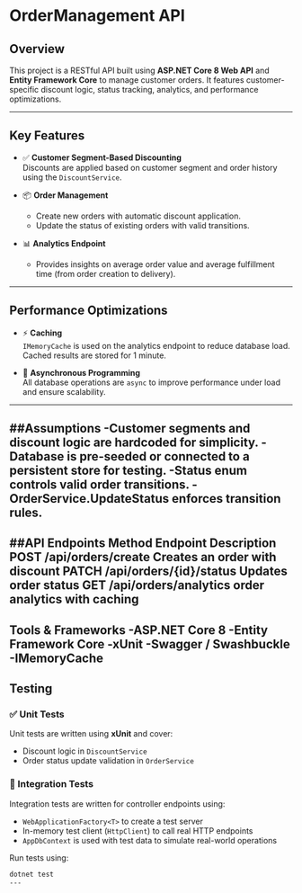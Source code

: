 # OrderManagement API

## Overview

This project is a RESTful API built using **ASP.NET Core 8 Web API** and **Entity Framework Core** to manage customer orders. It features customer-specific discount logic, status tracking, analytics, and performance optimizations.

---

## Key Features

- ✅ **Customer Segment-Based Discounting**  
  Discounts are applied based on customer segment and order history using the `DiscountService`.

- 📦 **Order Management**  
  - Create new orders with automatic discount application.  
  - Update the status of existing orders with valid transitions.  

- 📊 **Analytics Endpoint**  
  - Provides insights on average order value and average fulfillment time (from order creation to delivery).

---

## Performance Optimizations

- ⚡ **Caching**  
  `IMemoryCache` is used on the analytics endpoint to reduce database load. Cached results are stored for 1 minute.

- 🔄 **Asynchronous Programming**  
  All database operations are `async` to improve performance under load and ensure scalability.

---
##Assumptions
-Customer segments and discount logic are hardcoded for simplicity.
-Database is pre-seeded or connected to a persistent store for testing.
-Status enum controls valid order transitions.
-OrderService.UpdateStatus enforces transition rules.
---
##API Endpoints
Method	Endpoint	Description
POST	/api/orders/create	Creates an order with discount
PATCH		/api/orders/{id}/status	Updates order status
GET	/api/orders/analytics	order analytics with caching
---
Tools & Frameworks
-ASP.NET Core 8
-Entity Framework Core
-xUnit
-Swagger / Swashbuckle
-IMemoryCache
---
## Testing

### ✅ Unit Tests
Unit tests are written using **xUnit** and cover:
- Discount logic in `DiscountService`
- Order status update validation in `OrderService`

### 🔁 Integration Tests
Integration tests are written for controller endpoints using:
- `WebApplicationFactory<T>` to create a test server
- In-memory test client (`HttpClient`) to call real HTTP endpoints
- `AppDbContext` is used with test data to simulate real-world operations

Run tests using:
```bash
dotnet test
---



